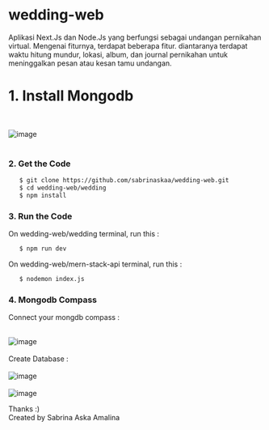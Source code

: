 # wedding-web

Aplikasi Next.Js dan Node.Js yang berfungsi sebagai undangan pernikahan virtual. Mengenai fiturnya, terdapat beberapa fitur. diantaranya terdapat waktu hitung mundur, lokasi, album, dan journal pernikahan untuk meninggalkan pesan atau kesan tamu undangan.

<h1>1. Install Mongodb</h1> <br />

![image](https://user-images.githubusercontent.com/70563202/160806778-59e086fe-5e0e-4c0a-888b-75237c60a535.png)<br/><br />

<h3>2. Get the Code</h1>

```bash
   $ git clone https://github.com/sabrinaskaa/wedding-web.git
   $ cd wedding-web/wedding
   $ npm install
``` 

<h3>3. Run the Code</h1>
On wedding-web/wedding terminal, run this :

```bash
   $ npm run dev
```

On wedding-web/mern-stack-api terminal, run this :

```bash
   $ nodemon index.js
```

<h3>4. Mongodb Compass</h1>

Connect your mongdb compass : <br /><br />

![image](https://user-images.githubusercontent.com/70563202/160806127-e74cde69-007d-4a02-91e0-9700a396a794.png)<br /><br />
Create Database : <br/><br/>
![image](https://user-images.githubusercontent.com/70563202/158966152-fba7b2a0-bf1d-4f40-90fb-66a673f85f3f.png) <br /> <br/>
![image](https://user-images.githubusercontent.com/70563202/158966506-741b5cf9-856b-4592-8ac1-4e427cdc8d27.png)

Thanks :) <br/>
Created by Sabrina Aska Amalina
